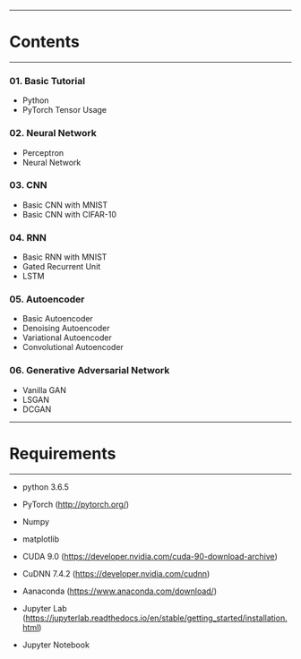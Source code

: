 -----------------------------
# Contents
-----------------------------
### 01. Basic Tutorial
- Python
- PyTorch Tensor Usage

### 02. Neural Network
- Perceptron
- Neural Network

### 03. CNN
- Basic CNN with MNIST
- Basic CNN with CIFAR-10

### 04. RNN
- Basic RNN with MNIST
- Gated Recurrent Unit
- LSTM

### 05. Autoencoder
- Basic Autoencoder
- Denoising Autoencoder
- Variational Autoencoder
- Convolutional Autoencoder

### 06. Generative Adversarial Network
- Vanilla GAN
- LSGAN
- DCGAN

---------------------------------
# Requirements
---------------------------------
- python 3.6.5
- PyTorch (http://pytorch.org/)
- Numpy
- matplotlib

- CUDA 9.0  (https://developer.nvidia.com/cuda-90-download-archive)
- CuDNN 7.4.2 (https://developer.nvidia.com/cudnn)

- Aanaconda (https://www.anaconda.com/download/)
- Jupyter Lab (https://jupyterlab.readthedocs.io/en/stable/getting_started/installation.html)
- Jupyter Notebook
